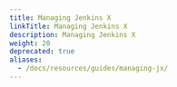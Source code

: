 ```yaml
---
title: Managing Jenkins X
linkTitle: Managing Jenkins X
description: Managing Jenkins X
weight: 20
deprecated: true
aliases:
  - /docs/resources/guides/managing-jx/
---
```

